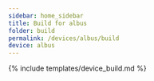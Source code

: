 ```yaml
---
sidebar: home_sidebar
title: Build for albus
folder: build
permalink: /devices/albus/build
device: albus
---
```

{% include templates/device_build.md %}
